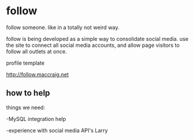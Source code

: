 # follow
follow someone. like in a totally not weird way.

follow is being developed as a simple way to consolidate social media. use the site to connect all social media accounts, and allow page visitors to follow all outlets at once.

profile template

http://follow.maccraig.net


## how to help
things we need:

  -MySQL integration help
  
  -experience with social media API's
Larry
